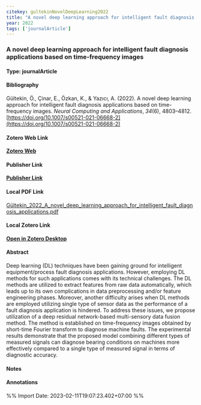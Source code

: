 ```yaml
---
citekey: gultekinNovelDeepLearning2022  
title: "A novel deep learning approach for intelligent fault diagnosis applications based on time-frequency images"
year: 2022
tags: ['journalArticle']
---
```


### A novel deep learning approach for intelligent fault diagnosis applications based on time-frequency images  

#### Type: journalArticle

#### Bibliography
  
Gültekin, Ö., Çinar, E., Özkan, K., & Yazıcı, A. (2022). A novel deep learning approach for intelligent fault diagnosis applications based on time-frequency images. _Neural Computing and Applications_, _34_(6), 4803–4812. [https://doi.org/10.1007/s00521-021-06668-2](https://doi.org/10.1007/s00521-021-06668-2)  
  

#### Zotero Web Link
[**Zotero Web**](http://zotero.org/users/242940/items/39GCFYTP)  

#### Publisher Link
[**Publisher Link**](https://doi.org/10.1007/s00521-021-06668-2)  

#### Local PDF Link
[Gültekin_2022_A_novel_deep_learning_approach_for_intelligent_fault_diagnosis_applications.pdf](file:///C:/Users/User/Zotero/storage/I4LYVQ3B/Gültekin_2022_A_novel_deep_learning_approach_for_intelligent_fault_diagnosis_applications.pdf)  

#### Local Zotero Link
[**Open in Zotero Desktop**](zotero://select/library/items/39GCFYTP)  

#### Abstract

Deep learning (DL) techniques have been gaining ground for intelligent equipment/process fault diagnosis applications. However, employing DL methods for such applications comes with its technical challenges. The DL methods are utilized to extract features from raw data automatically, which leads up to its own complications in data preprocessing and/or feature engineering phases. Moreover, another difficulty arises when DL methods are employed utilizing single type of sensor data as the performance of a fault diagnosis application is hindered. To address these issues, we propose utilization of a deep residual network-based multi-sensory data fusion method. The method is established on time-frequency images obtained by short-time Fourier transform to diagnose machine faults. The experimental results demonstrate that the proposed model combining different types of measured signals can diagnose bearing conditions on machines more effectively compared to a single type of measured signal in terms of diagnostic accuracy.


#### Notes


#### Annotations


%% Import Date: 2023-02-11T19:07:23.402+07:00 %%
